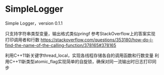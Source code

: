 # SimpleLogger
Simple Logger，version 0.1.1

只支持字符串类型变量，输出格式类似pringf
参考StackOverflow上的答案实现打印调用者和行数 https://stackoverflow.com/questions/353180/how-do-i-find-the-name-of-the-calling-function/378165#378165

利用C++11新关键字thread_local，实现各线程存储各自的调用函数和行数变量
利用C++11新类型atomic_flag实现简单的自旋锁，确保对同一流输出时日志打印同步
